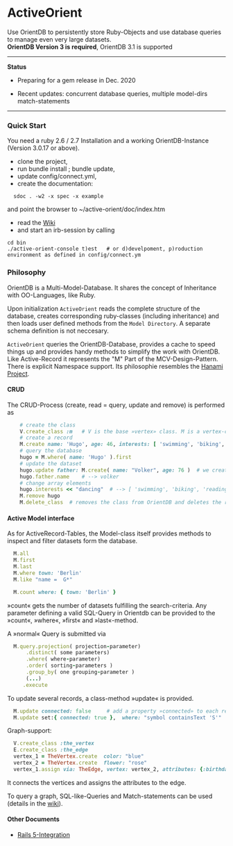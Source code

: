 # ActiveOrient
Use OrientDB to persistently store Ruby-Objects and use database queries to manage even very large datasets.   
**OrientDB Version 3 is required**,  OrientDB 3.1 is supported

---
**Status**

* Preparing for a gem release in Dec. 2020

* Recent updates: concurrent database queries, multiple model-dirs 
                  match-statements

---
### Quick Start

You need a ruby 2.6 / 2.7  Installation and a working OrientDB-Instance (Version 3.0.17 or above).

- clone the project, 
 - run bundle install ; bundle update, 
 - update config/connect.yml,
 - create the documentation:
 ```
   sdoc . -w2 -x spec -x example
   ```
   and point the browser to ~/active-orient/doc/index.htm
   
-  read the [Wiki](./../../wiki/Initialisation)
 - and start an irb-session by calling  
```
cd bin
./active-orient-console t)est   # or d)develpoment, p)roduction environment as defined in config/connect.ym
```

### Philosophy


OrientDB is a Multi-Model-Database. It shares the concept of Inheritance with OO-Languages, like Ruby. 
 
Upon initialization `ActiveOrient` reads the complete structure of the database, creates corresponding ruby-classes (including inheritance) and then loads user defined methods from the `Model Directory`. A separate schema definition is not neccesary. 

`ActiveOrient` queries the OrientDB-Database, provides a cache to speed things up and provides handy methods to simplify the work with OrientDB. Like Active-Record it represents the "M" Part of the MCV-Design-Pattern. There is explicit Namespace support. Its philosophie resembles the [Hanami Project](https://github.com/hanami/hanami). 




#### CRUD
The CRUD-Process (create, read = query, update and remove) is performed as
```ruby	
    # create the class
    V.create_class :m   # V is the base »vertex» class. M is a vertex-class.
    # create a record
    M.create name: 'Hugo', age: 46, interests: [ 'swimming', 'biking', 'reading' ]
    # query the database
    hugo = M.where( name: 'Hugo' ).first
    # update the dataset
    hugo.update father: M.create( name: "Volker", age: 76 )  # we create an internal link
    hugo.father.name	# --> volker
    # change array elements
    hugo.interests << "dancing"  # --> [ 'swimming', 'biking', 'reading', 'dancing' ]
    M.remove hugo 
    M.delete_class	# removes the class from OrientDB and deletes the ruby-object-definition
 ```
 

#### Active Model interface

As for ActiveRecord-Tables, the Model-class itself provides methods to inspect and filter datasets form the database.

```ruby
  M.all   
  M.first
  M.last
  M.where town: 'Berlin'
  M.like "name =  G*"

  M.count where: { town: 'Berlin' }
```
»count« gets the number of datasets fulfilling the search-criteria. Any parameter defining a valid SQL-Query in Orientdb can be provided to the »count«, »where«, »first« and »last«-method.

A »normal« Query is submitted via
```ruby
  M.query.projection( projection-parameter)
	  .distinct( some parameters)
	  .where( where-parameter)
	  .order( sorting-parameters )
	  .group_by( one grouping-parameter )
	  (...)
	 .execute

```

To update several records, a class-method »update« is provided.
```ruby
  M.update connected: false   	# add a property »connected» to each record
  M.update set:{ connected: true },  where: "symbol containsText 'S'" 
```

Graph-support:

```ruby
  V.create_class :the_vertex
  E.create_class :the_edge
  vertex_1 = TheVertex.create  color: "blue"
  vertex_2 = TheVertex.create  flower: "rose"
  vertex_1.assign via: TheEdge, vertex: vertex_2, attributes: {:birthday => Date.today }
```
It connects the vertices and assigns the attributes to the edge.

To query a graph,  SQL-like-Queries and Match-statements can be used (details in the [wiki](https://github.com/topofocus/active-orient/wiki)). 

#### Other Documents

- [Rails 5-Integration](./rails.md)


